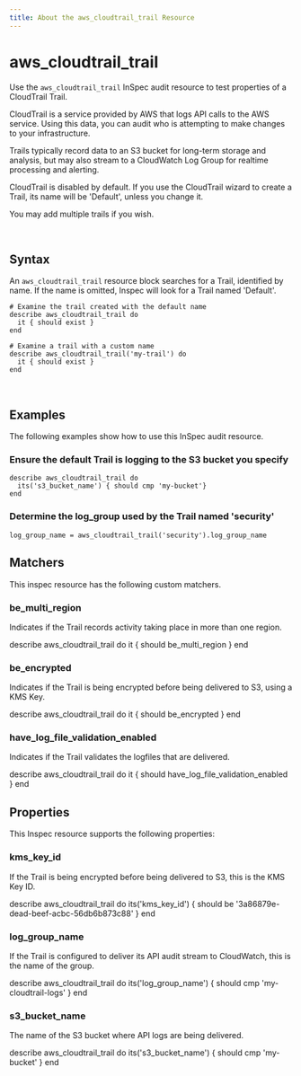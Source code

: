 ```yaml
---
title: About the aws_cloudtrail_trail Resource
---
```


# aws_cloudtrail_trail

Use the `aws_cloudtrail_trail` InSpec audit resource to test properties of a CloudTrail Trail.

CloudTrail is a service provided by AWS that logs API calls to the AWS service.  Using this data, you can audit who is attempting to make changes to your infrastructure.

Trails typically record data to an S3 bucket for long-term storage and analysis, but may also stream to a CloudWatch Log Group for realtime processing and alerting.

CloudTrail is disabled by default.  If you use the CloudTrail wizard to create a Trail, its name will be 'Default', unless you change it.

You may add multiple trails if you wish.

<br>

## Syntax

An `aws_cloudtrail_trail` resource block searches for a Trail, identified by name.  If the name is omitted, Inspec will look for a Trail named 'Default'.

    # Examine the trail created with the default name
    describe aws_cloudtrail_trail do
      it { should exist }
    end

    # Examine a trail with a custom name
    describe aws_cloudtrail_trail('my-trail') do
      it { should exist }
    end

<br>

## Examples

The following examples show how to use this InSpec audit resource.

### Ensure the default Trail is logging to the S3 bucket you specify

    describe aws_cloudtrail_trail do
      its('s3_bucket_name') { should cmp 'my-bucket'}
    end

### Determine the log_group used by the Trail named 'security'

    log_group_name = aws_cloudtrail_trail('security').log_group_name

## Matchers

This inspec resource has the following custom matchers.

### be_multi_region

Indicates if the Trail records activity taking place in more than one region.

  describe aws_cloudtrail_trail do
    it { should be_multi_region }
  end

### be_encrypted

Indicates if the Trail is being encrypted before being delivered to S3, using a KMS Key.

  describe aws_cloudtrail_trail do
    it { should be_encrypted }
  end

### have_log_file_validation_enabled

Indicates if the Trail validates the logfiles that are delivered.

  describe aws_cloudtrail_trail do
    it { should have_log_file_validation_enabled }
  end

## Properties

This Inspec resource supports the following properties:

### kms_key_id

If the Trail is being encrypted before being delivered to S3, this is the KMS Key ID.

  describe aws_cloudtrail_trail do
    its('kms_key_id') { should be '3a86879e-dead-beef-acbc-56db6b873c88' }
  end


### log_group_name

If the Trail is configured to deliver its API audit stream to CloudWatch, this is the name of the group.

  describe aws_cloudtrail_trail do
    its('log_group_name') { should cmp 'my-cloudtrail-logs' }
  end

### s3_bucket_name

The name of the S3 bucket where API logs are being delivered.

  describe aws_cloudtrail_trail do
    its('s3_bucket_name') { should cmp 'my-bucket' }
  end

 
